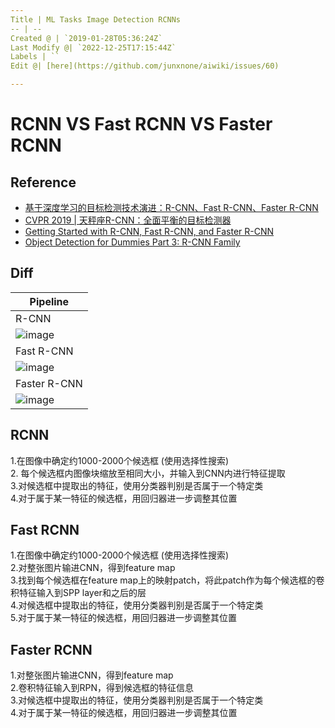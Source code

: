 ```yaml
---
Title | ML Tasks Image Detection RCNNs
-- | --
Created @ | `2019-01-28T05:36:24Z`
Last Modify @| `2022-12-25T17:15:44Z`
Labels | ``
Edit @| [here](https://github.com/junxnone/aiwiki/issues/60)

---
```

# RCNN VS Fast RCNN VS Faster RCNN

## Reference
- [基于深度学习的目标检测技术演进：R-CNN、Fast R-CNN、Faster R-CNN](https://www.cnblogs.com/skyfsm/p/6806246.html)
- [CVPR 2019 | 天秤座R-CNN：全面平衡的目标检测器](https://www.jiqizhixin.com/articles/2019-04-26-12)
- [Getting Started with R-CNN, Fast R-CNN, and Faster R-CNN](https://in.mathworks.com/help/vision/ug/getting-started-with-r-cnn-fast-r-cnn-and-faster-r-cnn.html)
- [Object Detection for Dummies Part 3: R-CNN Family](https://lilianweng.github.io/lil-log/2017/12/31/object-recognition-for-dummies-part-3.html)

## Diff

Pipeline |
-- |
R-CNN |
 ![image](https://user-images.githubusercontent.com/2216970/72816293-e1453880-3ca2-11ea-8ec0-e813e058b285.png) | 
Fast R-CNN | 
![image](https://user-images.githubusercontent.com/2216970/72816302-e4402900-3ca2-11ea-9337-f31a0733cfec.png) |
Faster R-CNN | 
![image](https://user-images.githubusercontent.com/2216970/72816314-e86c4680-3ca2-11ea-9532-a53be259f431.png) |



## RCNN

1.在图像中确定约1000-2000个候选框 (使用选择性搜索)  
2. 每个候选框内图像块缩放至相同大小，并输入到CNN内进行特征提取  
3.对候选框中提取出的特征，使用分类器判别是否属于一个特定类  
4.对于属于某一特征的候选框，用回归器进一步调整其位置  

## Fast RCNN

1.在图像中确定约1000-2000个候选框 (使用选择性搜索)  
2.对整张图片输进CNN，得到feature map  
3.找到每个候选框在feature map上的映射patch，将此patch作为每个候选框的卷积特征输入到SPP layer和之后的层  
4.对候选框中提取出的特征，使用分类器判别是否属于一个特定类    
5.对于属于某一特征的候选框，用回归器进一步调整其位置  

## Faster RCNN

1.对整张图片输进CNN，得到feature map  
2.卷积特征输入到RPN，得到候选框的特征信息  
3.对候选框中提取出的特征，使用分类器判别是否属于一个特定类   
4.对于属于某一特征的候选框，用回归器进一步调整其位置  




